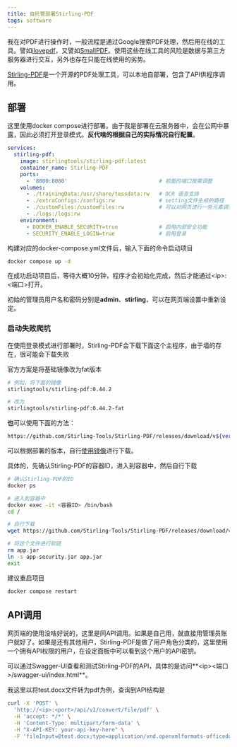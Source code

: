 ```yaml
---
title: 自托管部署Stirling-PDF
tags: software
---
```


我在对PDF进行操作时，一般流程是通过Google搜索PDF处理，然后用在线的工具。譬如[ilovepdf](https://www.ilovepdf.com/zh-cn)，又譬如[SmallPDF](https://smallpdf.com/cn)。使用这些在线工具的风险是数据与第三方服务器进行交互，另外也存在只能在线使用的劣势。

[Stirling-PDF](https://www.stirlingpdf.com/)是一个开源的PDF处理工具，可以本地自部署，包含了API供程序调用。

## 部署

这里使用docker compose进行部署。由于我是部署在云服务器中，会在公网中暴露，因此必须打开登录模式。**反代啥的根据自己的实际情况自行配置**。

```yaml
services:
  stirling-pdf:
    image: stirlingtools/stirling-pdf:latest
    container_name: Stirling-PDF
    ports:
      - '8080:8080'                             # 前面的端口按需调整
    volumes:
      - ./trainingData:/usr/share/tessdata:rw   # OCR 语言支持
      - ./extraConfigs:/configs:rw              # setting文件生成的路径
      - ./customFiles:/customFiles:rw           # 可以对网页进行一些元素调整
      - ./logs:/logs:rw
    environment:
      - DOCKER_ENABLE_SECURITY=true             # 启用内部安全功能
      - SECURITY_ENABLE_LOGIN=true              # 启用登录
```

构建对应的docker-compose.yml文件后，输入下面的命令启动项目

```bash
docker compose up -d
```

在成功启动项目后，等待大概10分钟，程序才会初始化完成，然后才能通过\<ip\>:\<端口\>打开。

初始的管理员用户名和密码分别是**admin**、**stirling**，可以在网页端设置中重新设定。

### 启动失败爬坑

在使用登录模式进行部署时，Stirling-PDF会下载下面这个主程序，由于墙的存在，很可能会下载失败

官方方案是将基础镜像改为fat版本

```bash
# 例如，将下面的镜像
stirlingtools/stirling-pdf:0.44.2

# 改为
stirlingtools/stirling-pdf:0.44.2-fat
```

**也**可以使用下面的方法：

```bash
https://github.com/Stirling-Tools/Stirling-PDF/releases/download/v${version}/Stirling-PDF-with-login.jar
```

可以根据部署的版本，自行[使用镜像](https://greasyfork.org/zh-CN/scripts/412245-github-enhancement-high-speed-download)进行下载。


具体的，先确认Stirling-PDF的容器ID，进入到容器中，然后自行下载

```bash
# 确认Stirling-PDF的ID
docker ps

# 进入到容器中
docker exec -it <容器ID> /bin/bash
cd /

# 自行下载
wget https://github.com/Stirling-Tools/Stirling-PDF/releases/download/v${version}/Stirling-PDF-with-login.jar -O app-security.jar

# 将这个文件进行软链
rm app.jar
ln -s app-security.jar app.jar
exit
```

建议重启项目

```bash
docker compose restart
```

## API调用

网页端的使用没啥好说的，这里是同API调用。如果是自己用，就直接用管理员账户就好了。如果是还有其他用户，Stirling-PDF是做了用户角色分类的，这里使用一个拥有API权限的用户，在设定面板中可以看到这个用户的API密钥。

可以通过Swagger-UI查看和测试Stirling-PDF的API，具体的是访问**\<ip\>\<端口\>/swagger-ui/index.html**。

我这里以将test.docx文件转为pdf为例，查询到API结构是

```bash
curl -X 'POST' \
  'http://<ip>:<port>/api/v1/convert/file/pdf' \
  -H 'accept: */*' \
  -H 'Content-Type: multipart/form-data' \
  -H "X-API-KEY: your-api-key-here" \
  -F 'fileInput=@test.docx;type=application/vnd.openxmlformats-officedocument.wordprocessingml.document' --output test.pdf
```
